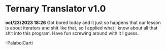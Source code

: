 # Ternary Translator v1.0 
**oct/23/2023 18:26**
Got bored today and it just so happens that our lesson is about iterators and shit like that, so I applied what I know about all that shit into this program. Have fun screwing around with it I guess.

-PalaboiCarti
